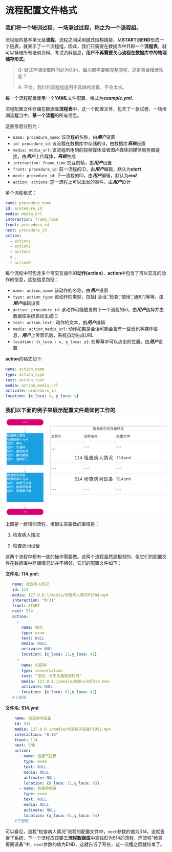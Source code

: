 # 流程配置文件格式

### 我们将一个培训过程，一场测试过程，称之为一个**流程组**。

流程组的基本单元是**流程**，流程之间采用链式结构链接，从**START**到**END**形成一个链表，就表示了一个流程组。因此，我们只需要在数据库中开辟一个**流程表**，就可以存储所有培训资料、考试资料信息，**用户不再需要关心流程在数据库中的物理储存形式**。

> Q: 链式存储读取时间必为O(n)，每次都需要都完整流程，这是否会降低性能？
>
> A: 不会，我们的流程组适用于具体的场景，不会太长。

每一个流程配置使用一个***YAML***文件配置，格式为***example.yml***。

流程配置文件存储在数据库**流程表**中，这一个配置文件，包含了一张试卷、一场培训流程当中，**某一个流程**的所有信息。

这些信息分别为：

* `name: procedure_name`: 该流程的名称，由***用户***设置
* `id: procedure_id`: 该流程在数据库中存储的id，由数据库***系统***设置
* `media: media_url`: 该流程所用到的视频媒体或者图片媒体的媒体服务器链接，由***用户***上传媒体，***系统***生成
* `interaction: frame_time` 交互的帧，由***用户***设置
* `front: procedure_id`: 前一流程的ID，由***用户***编辑，默认为***start***
* `next: procedure_id`: 下一流程的ID，由***用户***编辑，默认为***end***
* `action: actions`: 这一流程上可以出发的事件，由***用户***设计

单个流程格式：

```yaml
name: procedure_name
id: procedure_id
media: media_url
interaction: frame_time
front: procedure_id
next: procedure_id
action:
  - action1
  - action2
  - aciton3
  #...
  - actionN
```

每个流程中可包含多个可交互操作的**动作(action)**，**action**中包含了可以交互的动作的信息，这些信息包括：

* `name: action_name`: 该动作的名称，由***用户***设置
* `type: action_type`: 该动作的类型，包括[’会话‘,’检查‘,'使用','通知']等等，由***用户***编辑设置
* `active: procedure_id`: 该动作可能触发的下一个流程的id，由***用户***选择并由数据库系统自动生成ID
* `text: action_text` : 动作的文本，由***用户***编辑
* `media: action_media_url`: 动作如果是会话可能会含有一些音讯等媒体信息，***用户***上传音讯后，系统自动生成URL
* `location: {x_loca : x, y_loca: y}`: 在屏幕中可以点击的位置，由***用户***设置

**action**的格式如下:

```yaml
name: action_name
type: action_type
text: action_text
media: action_media_url
activate: procedure_id
location: {x_loca: x, y_loca: y}
```

### 我们以下面的例子来展示配置文件是如何工作的

![配置示例](配置示例.png)

上图是一组培训流程，培训生需要做的事情是：

1. 检查病人情况

2. 检查房间设备

这两个流程中都有一些的操作需要做。这两个流程虽然是相邻的，但它们的配置文件在数据库中存储情况却并不相邻，它们的配置文件如下：

**文件名: 114.yml:**

   ```Yaml
      name: 检查病人情况
      id: 114
      media: 127.0.0.1/media/检查病人情况P1004.mp4
      interaction: "0:31"
      front: START
      next: 514
      action:
        - 
          name: 倒水
          type: exam
          text: NULL
          media: NULL
          activate: NULL
          location: {x_loca: 21,y_loca: 41}
        - 
          name: 打招呼
          type: conversation
          text: “您好，今天头痛有好转吗”
          media: 127.0.0.1/media/向病人问好A75.m4a
          activate: NULL
          location: {x_loca: 61,y_loca: 42}
      #下面略
   ```

**文件名: 514.yml**

```Yaml
    name: 检查房间设备
    id: 514
    media: 127.0.0.1/media/检查房间设备P1051.mp4
    interaction: "0:18"
    front: 114
    next: END
    action:
      - name: 检查气压表
        type: exam
        text: NULL
        media: NULL
        activate: NULL
        location: {x_loca: 11,y_loca: 83}
      - name: 检查用电器
        type: exam
        text: NULL
        media: NULL
        activate: NULL
        location: {x_loca: 61,y_loca: 44}
    #下面略
```

​    可以看见，流程“检查病人情况”流程的配置文件中，`next`参数的值为514，这就告诉了系统，下一个流程应该要去**流程数据库**中查找ID为514的流程，而流程“检查房间设备”中，`next`参数的值为END，这就告诉了系统，这一流程之后就结束了。